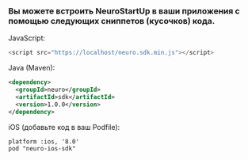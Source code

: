### Вы можете встроить NeuroStartUp в ваши приложения с помощью следующих сниппетов (кусочков) кода. 

JavaScript:
```javascript
<script src="https://localhost/neuro.sdk.min.js"></script>
```


Java (Maven):
```xml
<dependency>
  <groupId>neuro</groupId>
  <artifactId>sdk</artifactId>
  <version>1.0.0</version>
</dependency>
```

iOS (добавьте код в ваш Podfile):
```
platform :ios, '8.0'
pod "neuro-ios-sdk"
```